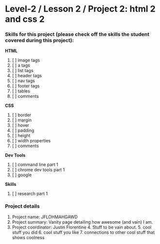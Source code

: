# Level-2 / Lesson 2 / Project 2: html 2 and css 2

### Skills for this project (please check off the skills the student covered during this project):

**HTML**
 1. [ ] image tags
 2. [ ] a tags
 3. [ ] list tags
 4. [ ] header tags
 5. [ ] nav tags
 6. [ ] footer tags
 7. [ ] tables
 8. [ ] comments

**CSS**
  1. [ ] border
  2. [ ] margin
  3. [ ] hover
  4. [ ] padding
  5. [ ] height
  6. [ ] width properties
  7. [ ] comments

**Dev Tools**
  1. [ ] command line part 1
  2. [ ] chrome dev tools part 1
  3. [ ] google

**Skills**
  1. [ ] research part 1

### Project details
  1. Project name: JFLOHMAHGAWD
  2. Project summary: Vanity page detailing how awesome (and vain) I am.
  3. Project coordinator: Justin Florentine
      4. Stuff to be vain about.
      5. cool stuff you did
      6. cool stuff you like
      7. connections to other cool stuff that shows coolness
